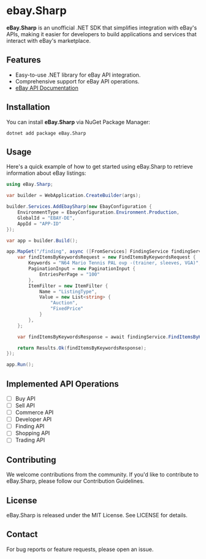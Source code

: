 # ebay.Sharp

**eBay.Sharp** is an unofficial .NET SDK that simplifies integration with eBay's APIs, making it easier for developers to build applications and services that interact with eBay's marketplace.

## Features
- Easy-to-use .NET library for eBay API integration.
- Comprehensive support for eBay API operations.
- [eBay API Documentation](https://developer.ebay.com/api-docs)

## Installation
You can install **eBay.Sharp** via NuGet Package Manager:

```shell
dotnet add package eBay.Sharp
```

## Usage
Here's a quick example of how to get started using eBay.Sharp to retrieve information about eBay listings:

```csharp
using eBay.Sharp;

var builder = WebApplication.CreateBuilder(args);

builder.Services.AddEbaySharp(new EbayConfiguration {
    EnvironmentType = EbayConfiguration.Environment.Production,
    GlobalId = "EBAY-DE",
    AppId = "APP-ID"
});

var app = builder.Build();

app.MapGet("/finding", async ([FromServices] FindingService findingService) => {
    var findItemsByKeywordsRequest = new FindItemsByKeywordsRequest {
        Keywords = "N64 Mario Tennis PAL ovp -(trainer, sleeves, VGA)",
        PaginationInput = new PaginationInput {
            EntriesPerPage = "100"
        },
        ItemFilter = new ItemFilter {
            Name = "ListingType",
            Value = new List<string> {
                "Auction",
                "FixedPrice"
            }
        },
    };

    var findItemsByKeywordsResponse = await findingService.FindItemsByKeywordsAsync(findItemsByKeywordsRequest);

    return Results.Ok(findItemsByKeywordsResponse);
});

app.Run();
```

## Implemented API Operations
- [ ] Buy API
- [ ] Sell API
- [ ] Commerce API
- [ ] Developer API
- [ ] Finding API
- [ ] Shopping API
- [ ] Trading API

## Contributing
We welcome contributions from the community. If you'd like to contribute to eBay.Sharp, please follow our Contribution Guidelines.

## License
eBay.Sharp is released under the MIT License. See LICENSE for details.

## Contact
For bug reports or feature requests, please open an issue.
